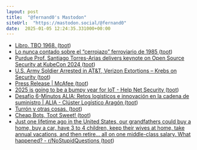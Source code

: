 ```yaml
---
layout: post
title:  "@fernand0's Mastodon"
siteUrl:  "https://mastodon.social/@fernand0"
date:  2025-01-05 12:24:35.331000+00:00
---
```

*  [Libro. TBO 1968. ](https://fotografiasenmovimiento.wordpress.com/2025/01/05/libro-tbo-1968) ([toot](https://mastodon.social/@fernand0/113775730709374518))
*  [Lo nunca contado sobre el “cerrojazo” ferroviario de 1985 ](https://pablogg1.wordpress.com/2021/07/07/lo-nunca-contado-sobre-el-cerrojazo-ferroviario-de-1985) ([toot](https://mastodon.social/@fernand0/113775469546346758))
*  [Purdue Prof. Santiago Torres-Arias delivers keynote on Open Source Security at KubeCon 2024 ](https://engineering.purdue.edu/ECE/News/2024/purdue-prof-santiago-torres-arias-delivers-keynote-on-open-source-security-at-kubecon-202) ([toot](https://mastodon.social/@fernand0/113775260441554606))
*  [U.S. Army Soldier Arrested in AT&T, Verizon Extortions – Krebs on Security ](https://krebsonsecurity.com/2024/12/u-s-army-soldier-arrested-in-att-verizon-extortions) ([toot](https://mastodon.social/@fernand0/113775011105010853))
*  [Press Release \| McAfee  ](https://www.mcafee.com/es-es/consumer-corporate/newsroom/press-releases/press-release.html?news_id=9e361a3d-e2b0-4796-a8f6-6ee9245eb484) ([toot](https://mastodon.social/@fernand0/113774004268047678))
*  [2025 is going to be a bumpy year for IoT - Help Net Security ](https://www.helpnetsecurity.com/2024/12/24/iot-2025-security) ([toot](https://mastodon.social/@fernand0/113773322308812937))
*  [Desafío 6-Minutos ALIA: Retos logísticos e innovación en la cadena de suministro \| ALIA - Clúster Logístico Aragón ](https://aliaragon.es/evento/desafio-6-minutos-alia-retos-logisticos-e-innovacion-en-la-cadena-de-suministro) ([toot](https://mastodon.social/@fernand0/113771400144320866))
*  [Turrón y otras cosas. ](https://avecesunafoto.wordpress.com/2025/01/04/turron-y-otras-cosas) ([toot](https://mastodon.social/@fernand0/113771357994254128))
*  [Cheap Bots, Toot Sweet! ](https://cheapbotstootsweet.com) ([toot](https://mastodon.social/@fernand0/113771271626616828))
*  [Just one lifetime ago in the United States, our grandfathers could buy a home, buy a car, have 3 to 4 children, keep their wives at home, take annual vacations, and then retire… all on one middle-class salary. What happened? - r/NoStupidQuestions ](https://redlib.zaggy.nl/r/NoStupidQuestions/comments/1hqh30j/just_one_lifetime_ago_in_the_united_states_our) ([toot](https://mastodon.social/@fernand0/113770929343445999))
